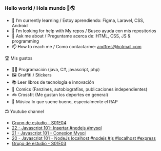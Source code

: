 ### Hello world / Hola mundo 👋🌎

<!--
**xaca/xaca** is a ✨ _special_ ✨ repository because its `README.md` (this file) appears on your GitHub profile.

Here are some ideas to get you started:
-->

- 🌱 I’m currently learning / Estoy aprendiendo: Figma, Laravel, CSS, Android
- 🤔 I’m looking for help with My repos / Busco ayuda con mis repositorios
- 💬 Ask me about / Preguntame acerca de: HTML, CSS, JS & programming 
- 📫 How to reach me / Como contactarme: and1res@hotmail.com

🏆 Mis gustos
- 👨‍💻 Programación (java, C#, javascript, php)
- 🖼️ Graffiti / Stickers
- 📚 Leer libros de tecnología e innovación
- 💢 Comics (Fanzines, autobiografías, publicaciones independientes)
- 🚲 Crossfit (Me gustan los deportes en general)
- 🎤 Música lo que suene bueno, especialmente el RAP
<!--
📝 Frases
- "I only smile in the dark, I only smile when it's complicated" Raybiez
- "De lo que ves créete la mitad de lo que no ves no te creas nada" Kase O
-->
📺 Youtube channel
<!-- BLOG-POST-LIST:START -->
- [Grupo de estudio - S01E04](https://www.youtube.com/watch?v=9PfWTbiMH34)
- [22 - Javascript 101- Insertar #nodejs #mysql](https://www.youtube.com/watch?v=JAPmhISizow)
- [21 - Javascript 101 - Conexion Mysql](https://www.youtube.com/watch?v=_YEVBKoiSUo)
- [20 - Javascript 101 - NodeJs localhost #nodejs #js #localhost #express](https://www.youtube.com/watch?v=8ZetMnK8dbs)
- [Grupo de estudio - S01E03](https://www.youtube.com/watch?v=CeRik7S9D54)
<!-- BLOG-POST-LIST:END -->
